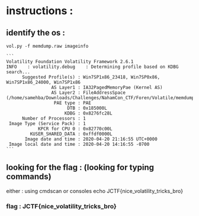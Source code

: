 # instructions : 

## identify the os :
	vol.py -f memdump.raw imageinfo 
	
	```
	Volatility Foundation Volatility Framework 2.6.1
	INFO    : volatility.debug    : Determining profile based on KDBG search...
          Suggested Profile(s) : Win7SP1x86_23418, Win7SP0x86, Win7SP1x86_24000, Win7SP1x86
                     AS Layer1 : IA32PagedMemoryPae (Kernel AS)
                     AS Layer2 : FileAddressSpace (/home/samehba/Downloads/Challenges/NahamCon_CTF/Foren/Volatile/memdump.raw)
                      PAE type : PAE
                           DTB : 0x185000L
                          KDBG : 0x8276fc28L
          Number of Processors : 1
     Image Type (Service Pack) : 1
                KPCR for CPU 0 : 0x82770c00L
             KUSER_SHARED_DATA : 0xffdf0000L
           Image date and time : 2020-04-20 21:16:55 UTC+0000
     Image local date and time : 2020-04-20 14:16:55 -0700
	```

## looking for the flag : (looking for typing commands) 
either : using cmdscan or consoles
echo JCTF{nice_volatility_tricks_bro}

### flag : JCTF{nice_volatility_tricks_bro}
